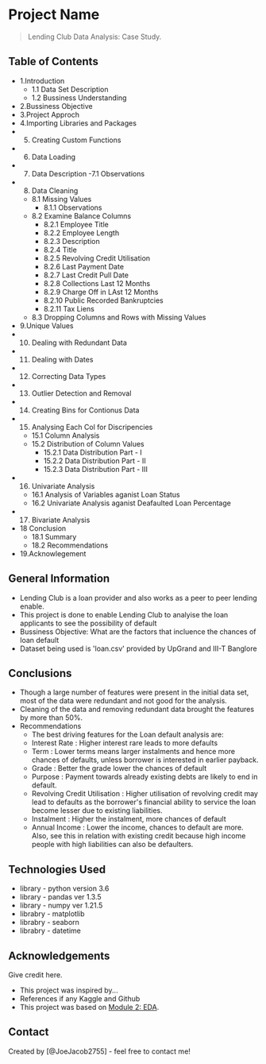 # Project Name
> Lending Club Data Analysis: Case Study.


## Table of Contents

- 1.Introduction
  - 1.1 Data Set Description
  - 1.2 Bussiness Understanding
- 2.Bussiness Objective
- 3.Project Approch
- 4.Importing Libraries and Packages
- 5. Creating Custom Functions
- 6. Data Loading
- 7. Data Description
  -7.1 Observations
- 8. Data Cleaning
  - 8.1 Missing Values
    - 8.1.1 Observations
  - 8.2 Examine Balance Columns
    - 8.2.1 Employee Title
    - 8.2.2 Employee Length
    - 8.2.3 Description
    - 8.2.4 Title
    - 8.2.5 Revolving Credit Utilisation
    - 8.2.6 Last Payment Date
    - 8.2.7 Last Credit Pull Date
    - 8.2.8 Collections Last 12 Months
    - 8.2.9 Charge Off in LAst 12 Months
    - 8.2.10 Public Recorded Bankruptcies
    - 8.2.11 Tax Liens
  - 8.3 Dropping Columns and Rows with Missing Values
- 9.Unique Values
- 10. Dealing with Redundant Data
- 11. Dealing with Dates
- 12. Correcting Data Types
- 13. Outlier Detection and Removal
- 14. Creating Bins for Contionus Data
- 15. Analysing Each Col for Discripencies
  - 15.1 Column Analysis
  - 15.2 Distribution of Column Values
    - 15.2.1 Data Distribution Part - I
    - 15.2.2 Data Distribution Part - II
    - 15.2.3 Data Distribution Part - III
- 16. Univariate Analysis
  - 16.1 Analysis of Variables aganist Loan Status
  - 16.2 Univariate Analysis aganist Deafaulted Loan Percentage
- 17. Bivariate Analysis
- 18 Conclusion
  - 18.1 Summary
  - 18.2 Recommendations
- 19.Acknowlegement

<!-- You can include any other section that is pertinent to your problem -->

## General Information
- Lending Club is a loan provider and also works as a peer to peer lending enable.
- This project is done to enable Lending Club to analyise the loan applicants to see the possibility of default
- Bussiness Objective: What are the factors that incluence the chances of loan default
- Dataset being used is 'loan.csv' provided by UpGrand and III-T Banglore
<!-- You don't have to answer all the questions - just the ones relevant to your project. -->

## Conclusions
- Though a large number of features were present in the initial data set, most of the data were redundant and not good for the analysis.
- Cleaning of the data and removing redundant data brought the features by more than 50%.
- Recommendations
  - The best driving features for the Loan default analysis are:
  - Interest Rate : Higher interest rare leads to more defaults
  - Term : Lower terms means larger instalments and hence more chances of defaults, unless borrower is interested in earlier payback.
  - Grade : Better the grade lower the chances of default
  - Purpose : Payment towards already existing debts are likely to end in default.
  - Revolving Credit Utilisation : Higher utilisation of revolving credit may lead to defaults as the borrower's financial ability to   service the loan become lesser due to existing liabilities.
  - Instalment : Higher the instalment, more chances of default
  - Annual Income : Lower the income, chances to default are more. Also, see this in relation with existing credit because high income people with high liabilities can also be defaulters.


<!-- You don't have to answer all the questions - just the ones relevant to your project. -->


## Technologies Used
- library - python  version 3.6
- library - pandas  ver 1.3.5
- library - numpy   ver 1.21.5
- librabry - matplotlib
- librabry - seaborn
- librabry - datetime


<!-- As the libraries versions keep on changing, it is recommended to mention the version of library used in this project -->

## Acknowledgements
Give credit here.
- This project was inspired by...
- References if any Kaggle and Github
- This project was based on [Module 2: EDA](https://www.example.com).


## Contact
Created by [@JoeJacob2755] - feel free to contact me!

